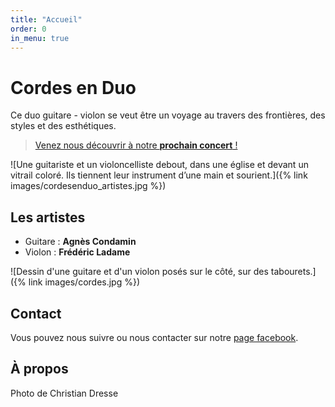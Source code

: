 ```yaml
---
title: "Accueil"
order: 0
in_menu: true
---
```

# Cordes en Duo

Ce duo guitare - violon se veut être un voyage au travers des frontières, des
styles et des esthétiques.

> [Venez nous découvrir à notre **prochain concert** !](/concerts.html)

![Une guitariste et un violoncelliste debout, dans une église et devant un vitrail coloré. Ils tiennent leur instrument d’une main et sourient.]({% link images/cordesenduo_artistes.jpg %})

## Les artistes

- Guitare : **Agnès Condamin**
- Violon : **Frédéric Ladame**

![Dessin d'une guitare et d'un violon posés sur le côté, sur des tabourets.]({% link images/cordes.jpg %})

## Contact

Vous pouvez nous suivre ou nous contacter sur notre [page facebook](https://www.facebook.com/profile.php?id=100063775533687).

## À propos

Photo de Christian Dresse 